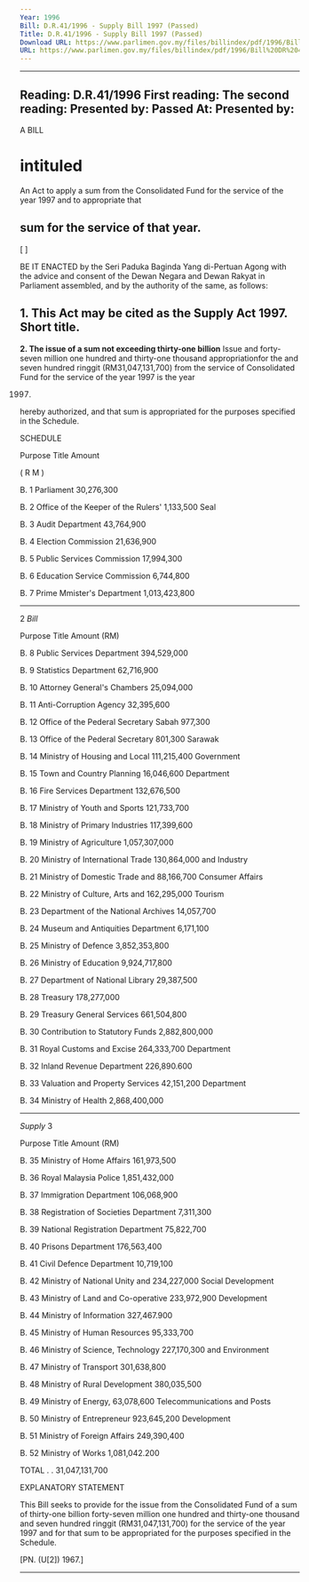 ```yaml
---
Year: 1996
Bill: D.R.41/1996 - Supply Bill 1997 (Passed)
Title: D.R.41/1996 - Supply Bill 1997 (Passed)
Download URL: https://www.parlimen.gov.my/files/billindex/pdf/1996/Bill%20DR%2041.pdf
URL: https://www.parlimen.gov.my/files/billindex/pdf/1996/Bill%20DR%2041.pdf
---
```

---
Reading:
D.R.41/1996
First reading:
The second reading:
Presented by:
Passed At:
Presented by:
---

A BILL

# intituled

An Act to apply a sum from the Consolidated Fund for
the service of the year 1997 and to appropriate that
## sum for the service of that year.

[ ]

BE IT ENACTED by the Seri Paduka Baginda Yang
di-Pertuan Agong with the advice and consent of the
Dewan Negara and Dewan Rakyat in Parliament
assembled, and by the authority of the same, as follows:

## 1. This Act may be cited as the Supply Act 1997. Short title.

**2. The issue of a sum not exceeding thirty-one billion** Issue and
forty-seven million one hundred and thirty-one thousand appropriationfor the
and seven hundred ringgit (RM31,047,131,700) from the service of
Consolidated Fund for the service of the year 1997 is the year

1997.

hereby authorized, and that sum is appropriated for the
purposes specified in the Schedule.

SCHEDULE

Purpose Title Amount

( R M )

B. 1 Parliament 30,276,300

B. 2 Office of the Keeper of the Rulers' 1,133,500
Seal

B. 3 Audit Department 43,764,900

B. 4 Election Commission 21,636,900

B. 5 Public Services Commission 17,994,300

B. 6 Education Service Commission 6,744,800

B. 7 Prime Mmister's Department 1,013,423,800


-----

2 _Bill_

Purpose Title Amount
(RM)

B. 8 Public Services Department 394,529,000

B. 9 Statistics Department 62,716,900

B. 10 Attorney General's Chambers 25,094,000

B. 11 Anti-Corruption Agency 32,395,600

B. 12 Office of the Pederal Secretary Sabah 977,300

B. 13 Office of the Pederal Secretary 801,300
Sarawak

B. 14 Ministry of Housing and Local 111,215,400
Government

B. 15 Town and Country Planning 16,046,600
Department

B. 16 Fire Services Department 132,676,500

B. 17 Ministry of Youth and Sports 121,733,700

B. 18 Ministry of Primary Industries 117,399,600

B. 19 Ministry of Agriculture 1,057,307,000

B. 20 Ministry of International Trade 130,864,000
and Industry

B. 21 Ministry of Domestic Trade and 88,166,700
Consumer Affairs

B. 22 Ministry of Culture, Arts and 162,295,000
Tourism

B. 23 Department of the National Archives 14,057,700

B. 24 Museum and Antiquities Department 6,171,100

B. 25 Ministry of Defence 3,852,353,800

B. 26 Ministry of Education 9,924,717,800

B. 27 Department of National Library 29,387,500

B. 28 Treasury 178,277,000

B. 29 Treasury General Services 661,504,800

B. 30 Contribution to Statutory Funds 2,882,800,000

B. 31 Royal Customs and Excise 264,333,700
Department

B. 32 Inland Revenue Department 226,890.600

B. 33 Valuation and Property Services 42,151,200
Department

B. 34 Ministry of Health 2,868,400,000


-----

_Supply_ 3

Purpose Title Amount
(RM)

B. 35 Ministry of Home Affairs 161,973,500

B. 36 Royal Malaysia Police 1,851,432,000

B. 37 Immigration Department 106,068,900

B. 38 Registration of Societies Department 7,311,300

B. 39 National Registration Department 75,822,700

B. 40 Prisons Department 176,563,400

B. 41 Civil Defence Department 10,719,100

B. 42 Ministry of National Unity and 234,227,000
Social Development

B. 43 Ministry of Land and Co-operative 233,972,900
Development

B. 44 Ministry of Information 327,467.900

B. 45 Ministry of Human Resources 95,333,700

B. 46 Ministry of Science, Technology 227,170,300
and Environment

B. 47 Ministry of Transport 301,638,800

B. 48 Ministry of Rural Development 380,035,500

B. 49 Ministry of Energy, 63,078,600
Telecommunications and Posts

B. 50 Ministry of Entrepreneur 923,645,200
Development

B. 51 Ministry of Foreign Affairs 249,390,400

B. 52 Ministry of Works 1,081,042.200

TOTAL . . 31,047,131,700

EXPLANATORY STATEMENT

This Bill seeks to provide for the issue from the Consolidated Fund
of a sum of thirty-one billion forty-seven million one hundred and
thirty-one thousand and seven hundred ringgit (RM31,047,131,700)
for the service of the year 1997 and for that sum to be appropriated
for the purposes specified in the Schedule.

[PN. (U[2]) 1967.]


-----

